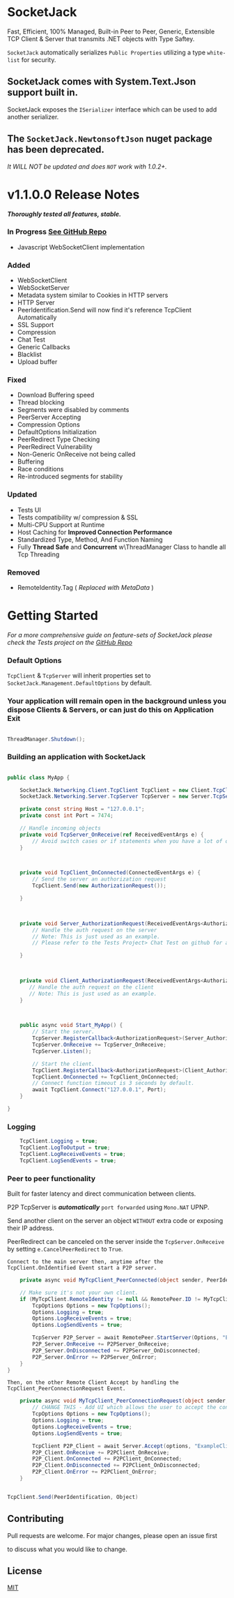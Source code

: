 
# SocketJack

 

Fast, Efficient, 100% Managed, Built-in Peer to Peer, Generic, Extensible TCP Client & Server that transmits .NET objects with Type Saftey.

 

`SocketJack` automatically serializes `Public Properties` utilizing a type `white-list` for security.

 

## SocketJack comes with System.Text.Json support built in.

SocketJack exposes the `ISerializer` interface which can be used to add another serializer.

 

## The `SocketJack.NewtonsoftJson` nuget package has been deprecated. 
*It WILL NOT be updated and does `NOT` work with 1.0.2+.*

 

# v1.1.0.0 Release Notes

***Thoroughly tested all features, stable.***


### In Progress [See GitHub Repo](https://github.com/JackOfFates/SocketJack)
- Javascript WebSocketClient implementation

### Added

- WebSocketClient
- WebSocketServer
- Metadata system similar to Cookies in HTTP servers
- HTTP Server
- PeerIdentification.Send will now find it's reference TcpClient Automatically
- SSL Support
- Compression
- Chat Test
- Generic Callbacks
- Blacklist
- Upload buffer

 

### Fixed

- Download Buffering speed
- Thread blocking
- Segments were disabled by comments
- PeerServer Accepting
- Compression Options
- DefaultOptions Initialization
- PeerRedirect Type Checking
- PeerRedirect Vulnerability
- Non-Generic OnReceive not being called
- Buffering
- Race conditions
- Re-introduced segments for stability

 

### Updated

- Tests UI
- Tests compatibility w/ compression & SSL
- Multi-CPU Support at Runtime
- Host Caching for **Improved Connection Performance**
- Standardized Type, Method, And Function Naming
- Fully **Thread Safe** and **Concurrent** w\ThreadManager Class to handle all Tcp Threading

### Removed
- RemoteIdentity.Tag ( *Replaced with MetaData* )


# Getting Started
*For a more comprehensive guide on feature-sets of SocketJack please check the Tests project on the [GitHub Repo](https://github.com/JackOfFates/SocketJack)*


### Default Options

`TcpClient` & `TcpServer` will inherit properties set to `SocketJack.Management.DefaultOptions` by default.

 
### Your application will remain open in the background unless you dispose Clients & Servers, or can just do this on **Application Exit**

 

```cs

ThreadManager.Shutdown();

```

### Building an application with SocketJack

```cs

public class MyApp {

    SocketJack.Networking.Client.TcpClient TcpClient = new Client.TcpClient();
    SocketJack.Networking.Server.TcpServer TcpServer = new Server.TcpServer(Port);

    private const string Host = "127.0.0.1";
    private const int Port = 7474;

    // Handle incoming objects
    private void TcpServer_OnReceive(ref ReceivedEventArgs e) {
        // Avoid switch cases or if statements when you have a lot of objects to handle.
    }

 

    private void TcpClient_OnConnected(ConnectedEventArgs e) {
        // Send the server an authorization request
        TcpClient.Send(new AuthorizationRequest());

    }

 

    private void Server_AuthorizationRequest(ReceivedEventArgs<AuthorizationRequest> args) {
        // Handle the auth request on the server
        // Note: This is just used as an example.
        // Please refer to the Tests Project> Chat Test on github for a working example.

    }

 

    private void Client_AuthorizationRequest(ReceivedEventArgs<AuthorizationRequest> args) {
       // Handle the auth request on the client
       // Note: This is just used as an example.
    }

 

    public async void Start_MyApp() {
        // Start the server.
        TcpServer.RegisterCallback<AuthorizationRequest>(Server_AuthorizationRequest);
        TcpServer.OnReceive += TcpServer_OnReceive;
        TcpServer.Listen();

        // Start the client.
        TcpClient.RegisterCallback<AuthorizationRequest>(Client_AuthorizationRequest);
        TcpClient.OnConnected += TcpClient_OnConnected;
        // Connect function timeout is 3 seconds by default.
        await TcpClient.Connect("127.0.0.1", Port);
    }

}

```
 

### Logging

```cs
    TcpClient.Logging = true;
    TcpClient.LogToOutput = true;
    TcpClient.LogReceiveEvents = true;
    TcpClient.LogSendEvents = true;

```

### Peer to peer functionality

Built for faster latency and direct communication between clients.


P2P TcpServer is ***automatically*** `port forwarded` using `Mono.NAT` UPNP.
 

Send another client on the server an object `WITHOUT` extra code or exposing their IP address.


PeerRedirect can be canceled on the server inside the `TcpServer.OnReceive` by setting `e.CancelPeerRedirect` to `True`.


`Connect to the main server then, anytime after the TcpClient.OnIdentified Event start a P2P server.`

 

```cs
    private async void MyTcpClient_PeerConnected(object sender, PeerIdentification RemotePeer) {

    // Make sure it's not your own client.
    if (MyTcpClient.RemoteIdentity != null && RemotePeer.ID != MyTcpClient.RemoteIdentity.ID) {
        TcpOptions Options = new TcpOptions();
        Options.Logging = true;
        Options.LogReceiveEvents = true;
        Options.LogSendEvents = true;

        TcpServer P2P_Server = await RemotePeer.StartServer(Options, "ExampleServer");
        P2P_Server.OnReceive += P2PServer_OnReceive;
        P2P_Server.OnDisconnected += P2PServer_OnDisconnected;
        P2P_Server.OnError += P2PServer_OnError;
    }
}

```

``Then, on the other Remote Client Accept by handling the TcpClient_PeerConnectionRequest Event.``

```cs
    private async void MyTcpClient_PeerConnectionRequest(object sender, P2PServer Server) {
        // CHANGE THIS - Add UI which allows the user to accept the connection.
        TcpOptions Options = new TcpOptions();
        Options.Logging = true;
        Options.LogReceiveEvents = true;
        Options.LogSendEvents = true;

        TcpClient P2P_Client = await Server.Accept(options, "ExampleClient");
        P2P_Client.OnReceive += P2PClient_OnReceive;
        P2P_Client.OnConnected += P2PClient_OnConnected;
        P2P_Client.OnDisconnected += P2PClient_OnDisconnected;
        P2P_Client.OnError += P2PClient_OnError;
    }
```

 

```cs

TcpClient.Send(PeerIdentification, Object)

```

 

## Contributing

 

Pull requests are welcome. For major changes, please open an issue first

 

to discuss what you would like to change.

 

## License

[MIT](https://choosealicense.com/licenses/mit/)
